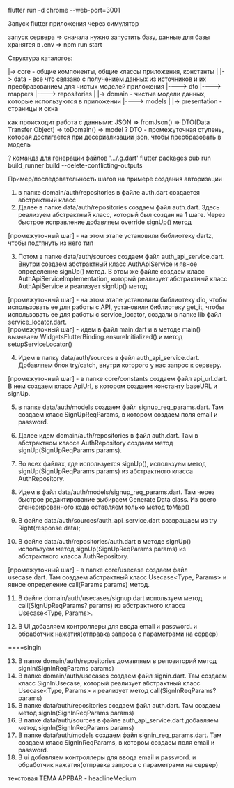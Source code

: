 flutter run -d chrome --web-port=3001

Запуск flutter приложения через симулятор

запуск сервера
=> сначала нужно запустить базу, данные для базы хранятся в .env
=> npm run start

Структура каталогов:

|-> core - общие компоненты, общие классы приложения, константы
|
|-> data - все что связано с получением данных из источников и их преобразованием для чистых моделей приложения
|----> dto
|----> mappers
|----> repositories
|
|-> domain - чистые модели данных, которые используются в приложении
|----> models
|
|-> presentation - страницы и окна

как происходит работа с данными:
JSON => fromJson() => DTO(Data Transfer Object) => toDomain() => model
?
DTO - промежуточная ступень, которая достигается при десериализации json, чтобы преобразовать в модель

?
команда для генерации файлов '.../.g.dart'
flutter packages pub run build_runner build --delete-conflicting-outputs

Пример/последовательность шагов на примере создания авторизации

1. в папке domain/auth/repositories в файле auth.dart создается абстрактный класс
2. Далее в папке data/auth/repositories создаем файл auth.dart. Здесь реализуем абстрактный класс, который был создан на 1 шаге. Через быстрое исправление добавляем override signUp() метод

[промежуточный шаг] - на этом этапе установили библиотеку dartz, чтобы подтянуть из него тип <Either>

3. Потом в папке data/auth/sources создаем файл auth_api_service.dart. Внутри создаем абстрактный класс AuthApiService и явное определение signUp() метод. В этом же файле создаем класс AuthApiServiceImplementation, который реализует абстрактный класс AuthApiService и реализует signUp() метод.

[промежуточный шаг] - на этом этапе установили библиотеку dio, чтобы использовать ее для работы с API, установили библиотеку get_it, чтобы использовать ее для работы с service_locator, создали в папке lib файл service_locator.dart.  
[промежуточный шаг] - идем в файл main.dart и в методе main() вызываем WidgetsFlutterBinding.ensureInitialized() и метод setupServiceLocator()

4. Идем в папку data/auth/sources в файл auth_api_service.dart. Добавляем блок try/catch, внутри которого у нас запрос к серверу.

[промежуточный шаг] - в папке core/constants создаем файл api_url.dart. В нем создаем класс ApiUrl, в котором создаем константу baseURL и signUp.

5. в папке data/auth/models создаем файл signup_req_params.dart. Там создаем класс SignUpReqParams, в котором создаем поля email и password.

6. Далее идем domain/auth/repositories в файл auth.dart. Там в абстрактном классе AuthRepository создаем метод signUp(SignUpReqParams params).

7. Во всех файлах, где используется signUp(), используем метод signUp(SignUpReqParams params) из абстрактного класса AuthRepository.

8. Идем в файл data/auth/models/signup_req_params.dart. Там через быстрое редактирование выбираем Generate Data class. Из всего сгенерированного кода оставляем только метод toMap()

9. В файле data/auth/sources/auth_api_service.dart возвращаем из try Right(response.data);

10. В файле data/auth/repositories/auth.dart в методе signUp() используем метод signUp(SignUpReqParams params) из абстрактного класса AuthRepository.

[промежуточный шаг] - в папке core/usecase создаем файл usecase.dart. Там создаем абстрактный класс Usecase<Type, Params> и явное определение call(Params params) метод.

11. В файле domain/auth/usecases/signup.dart используем метод call(SignUpReqParams? params) из абстрактного класса Usecase<Type, Params>.

12. В UI добавляем контроллеры для ввода email и password. и обработчик нажатия(отправка запроса с параметрами на сервер)

====singin

13. В папке domain/auth/repositories домавляем в репозиторий метод signIn(SignInReqParams params)
14. В папке domain/auth/usecases создаем файл signin.dart. Там создаем класс SignInUsecase, который реализует абстрактный класс Usecase<Type, Params> и реализует метод call(SignInReqParams? params)
15. В папке data/auth/repositories создаем файл auth.dart. Там создаем метод signIn(SignInReqParams params)
16. В папке data/auth/sources в файле auth_api_service.dart добавляем метод signIn(SignInReqParams params)
17. В папке data/auth/models создаем файл signin_req_params.dart. Там создаем класс SignInReqParams, в котором создаем поля email и password.
18. В ui добавляем контроллеры для ввода email и password. и обработчик нажатия(отправка запроса с параметрами на сервер)

текстовая ТЕМА
APPBAR - headlineMedium
